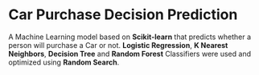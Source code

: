 # Car Purchase Decision Prediction 
A Machine Learning model based on **Scikit-learn** that predicts whether a person will purchase a Car or not. **Logistic Regression**, **K Nearest Neighbors**, **Decision Tree** and **Random Forest** Classifiers were used and optimized using **Random Search**. 
